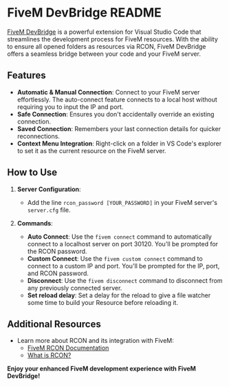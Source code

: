 # FiveM DevBridge README

[FiveM DevBridge](https://marketplace.visualstudio.com/items?itemName=ZerX.fivem-devbridge) is a powerful extension for Visual Studio Code that streamlines the development process for FiveM resources. With the ability to ensure all opened folders as resources via RCON, FiveM DevBridge offers a seamless bridge between your code and your FiveM server.

## Features

- **Automatic & Manual Connection**: Connect to your FiveM server effortlessly. The auto-connect feature connects to a local host without requiring you to input the IP and port.
- **Safe Connection**: Ensures you don't accidentally override an existing connection.
- **Saved Connection**: Remembers your last connection details for quicker reconnections.
- **Context Menu Integration**: Right-click on a folder in VS Code's explorer to set it as the current resource on the FiveM server.

## How to Use

1. **Server Configuration**: 
   - Add the line `rcon_password [YOUR_PASSWORD]` in your FiveM server's `server.cfg` file.

2. **Commands**:
   - **Auto Connect**: Use the `fivem connect` command to automatically connect to a localhost server on port 30120. You'll be prompted for the RCON password.
   - **Custom Connect**: Use the `fivem custom connect` command to connect to a custom IP and port. You'll be prompted for the IP, port, and RCON password.
   - **Disconnect**: Use the `fivem disconnect` command to disconnect from any previously connected server.
   - **Set reload delay**: Set a delay for the reload to give a file watcher some time to build your Resource before reloading it.

## Additional Resources

- Learn more about RCON and its integration with FiveM:
  - [FiveM RCON Documentation](https://docs.fivem.net/docs/server-manual/server-commands/#rcon_password-password)
  - [What is RCON?](https://wiki.vg/RCON#:~:text=RCON%20is%20a%20protocol%20that,Source%20RCON%20protocol%20for%20Minecraft.)

**Enjoy your enhanced FiveM development experience with FiveM DevBridge!**

